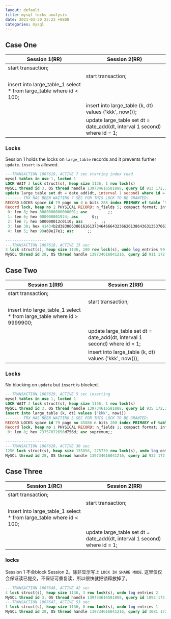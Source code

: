```yaml
---
layout: default
title: mysql locks analysis
date: 2021-03-30 22:23 +0800
categories: mysql
---
```




## Case One


| Session 1(RR) | Session 2(RR) |
|-----------|-----------|
|start transaction; | |
| | start transaction; |
|insert into large_table_1 select * from large_table where id < 100;||
||insert into large_table (k, dt) values ('kkk', now());|
|| update large_table set dt = date_add(dt, interval 1 second) where id = 1;|


### Locks

Session 1 holds the locks on `large_table` records and it prevents further `update`. `insert` is allowed.

```sql
---TRANSACTION 1007619, ACTIVE 7 sec starting index read
mysql tables in use 1, locked 1
LOCK WAIT 2 lock struct(s), heap size 1136, 1 row lock(s)
MySQL thread id 3, OS thread handle 139734616581888, query id 913 172.21.0.1 root updating
update large_table set dt = date_add(dt, interval 1 second) where id = 1
------- TRX HAS BEEN WAITING 7 SEC FOR THIS LOCK TO BE GRANTED:
RECORD LOCKS space id 79 page no 4 n bits 288 index PRIMARY of table `test`.`large_table` trx id 1007619 lock_mode X locks rec but not gap waiting
Record lock, heap no 2 PHYSICAL RECORD: n_fields 5; compact format; info bits 0
 0: len 8; hex 8000000000000001; asc         ;;
 1: len 6; hex 000000001924; asc      $;;
 2: len 7; hex b80000012c0110; asc     ,  ;;
 3: len 30; hex 41434b2d3830663861616137346466643236626138643631353766343036; asc ACK-80f8aaa74dfd26ba8d6157f406; (total 36 bytes);
 4: len 5; hex 99a69e17e1; asc      ;;

------------------
---TRANSACTION 1007618, ACTIVE 15 sec
3 lock struct(s), heap size 1136, 100 row lock(s), undo log entries 99
MySQL thread id 28, OS thread handle 139734616041216, query id 911 172.21.0.1 root

```


## Case Two

| Session 1(RR) | Session 2(RR) |
|-----------|-----------|
|start transaction; | |
| | start transaction; |
|insert into large_table_1 select * from large_table where id > 9999900;||
|| update large_table set dt = date_add(dt, interval 1 second) where id = 1;|
|| insert into large_table (k, dt) values ('kkk', now());|


### Locks
No blocking on `update` but `insert` is blocked.

```sql
---TRANSACTION 1007629, ACTIVE 5 sec inserting
mysql tables in use 1, locked 1
LOCK WAIT 2 lock struct(s), heap size 1136, 1 row lock(s)
MySQL thread id 3, OS thread handle 139734616581888, query id 935 172.21.0.1 root update
insert into large_table (k, dt) values ('kkk', now())
------- TRX HAS BEEN WAITING 5 SEC FOR THIS LOCK TO BE GRANTED:
RECORD LOCKS space id 79 page no 45886 n bits 200 index PRIMARY of table `test`.`large_table` trx id 1007629 lock_mode X insert intention waiting
Record lock, heap no 1 PHYSICAL RECORD: n_fields 1; compact format; info bits 0
 0: len 8; hex 73757072656d756d; asc supremum;;

------------------
---TRANSACTION 1007620, ACTIVE 30 sec
1256 lock struct(s), heap size 155856, 275739 row lock(s), undo log entries 274485
MySQL thread id 28, OS thread handle 139734616041216, query id 932 172.21.0.1 root
```


## Case Three


| Session 1(RC) | Session 2(RR) |
|-----------|-----------|
|start transaction; | |
| | start transaction; |
|insert into large_table_1 select * from large_table where id < 100;||
|| update large_table set dt = date_add(dt, interval 1 second) where id = 1;|


### locks
Session 1 不会block Session 2。除非显示写上 `LOCK IN SHARE MODE`. 这里仅仅会保证读已提交，不保证可重复读，所以很快就把锁释放掉了。


```sql
---TRANSACTION 1007648, ACTIVE 42 sec
4 lock struct(s), heap size 1136, 3 row lock(s), undo log entries 2
MySQL thread id 3, OS thread handle 139734616581888, query id 1092 172.21.0.1 root
---TRANSACTION 1007647, ACTIVE 53 sec
1 lock struct(s), heap size 1136, 0 row lock(s), undo log entries 1
MySQL thread id 28, OS thread handle 139734616041216, query id 1081 172.21.0.1 root
```
